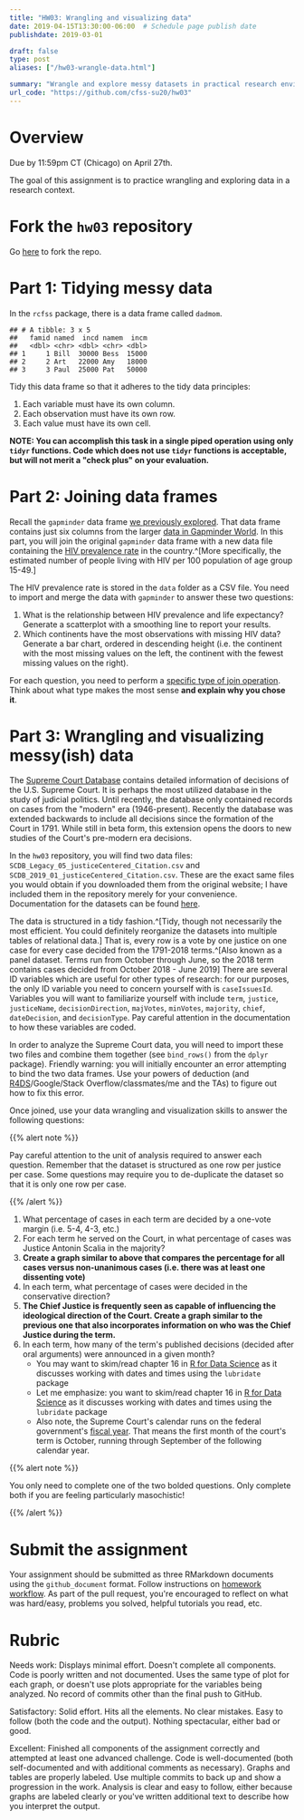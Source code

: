 ```yaml
---
title: "HW03: Wrangling and visualizing data"
date: 2019-04-15T13:30:00-06:00  # Schedule page publish date
publishdate: 2019-03-01

draft: false
type: post
aliases: ["/hw03-wrangle-data.html"]

summary: "Wrangle and explore messy datasets in practical research environments."
url_code: "https://github.com/cfss-su20/hw03"
---
```




# Overview

Due by 11:59pm CT (Chicago) on April 27th.

The goal of this assignment is to practice wrangling and exploring data in a research context.

# Fork the `hw03` repository

Go [here](https://github.com/cfss-su20/hw03) to fork the repo.

# Part 1: Tidying messy data

In the `rcfss` package, there is a data frame called `dadmom`.


```
## # A tibble: 3 x 5
##   famid named  incd namem  incm
##   <dbl> <chr> <dbl> <chr> <dbl>
## 1     1 Bill  30000 Bess  15000
## 2     2 Art   22000 Amy   18000
## 3     3 Paul  25000 Pat   50000
```

Tidy this data frame so that it adheres to the tidy data principles:

1. Each variable must have its own column.
1. Each observation must have its own row.
1. Each value must have its own cell.

**NOTE: You can accomplish this task in a single piped operation using only `tidyr` functions. Code which does not use `tidyr` functions is acceptable, but will not merit a "check plus" on your evaluation.**

# Part 2: Joining data frames

Recall the `gapminder` data frame [we previously explored](/notes/gapminder/). That data frame contains just six columns from the larger [data in Gapminder World](https://www.gapminder.org/data/). In this part, you will join the original `gapminder` data frame with a new data file containing the [HIV prevalence rate](http://www.gapminder.org/world/#$majorMode=chart$is;shi=t;ly=2003;lb=f;il=t;fs=11;al=30;stl=t;st=t;nsl=t;se=t$wst;tts=C$ts;sp=5.59290322580644;ti=2010$zpv;v=0$inc_x;mmid=XCOORDS;iid=phAwcNAVuyj1jiMAkmq1iMg;by=ind$inc_y;mmid=YCOORDS;iid=pyj6tScZqmEfbZyl0qjbiRQ;by=ind$inc_s;uniValue=8.21;iid=phAwcNAVuyj0XOoBL_n5tAQ;by=ind$inc_c;uniValue=255;gid=CATID0;by=grp$map_x;scale=log;dataMin=194;dataMax=96846$map_y;scale=lin;dataMin=0.0095;dataMax=27$map_s;sma=50;smi=2$cd;bd=0$inds=) in the country.^[More specifically, the estimated number of people living with HIV per 100 population of age group 15-49.]

The HIV prevalence rate is stored in the `data` folder as a CSV file. You need to import and merge the data with `gapminder` to answer these two questions:

1. What is the relationship between HIV prevalence and life expectancy? Generate a scatterplot with a smoothing line to report your results.
1. Which continents have the most observations with missing HIV data? Generate a bar chart, ordered in descending height (i.e. the continent with the most missing values on the left, the continent with the fewest missing values on the right).

For each question, you need to perform a [specific type of join operation](http://r4ds.had.co.nz/relational-data.html). Think about what type makes the most sense **and explain why you chose it**.

# Part 3: Wrangling and visualizing messy(ish) data

The [Supreme Court Database](http://scdb.wustl.edu/) contains detailed information of decisions of the U.S. Supreme Court. It is perhaps the most utilized database in the study of judicial politics. Until recently, the database only contained records on cases from the "modern" era (1946-present). Recently the database was extended backwards to include all decisions since the formation of the Court in 1791. While still in beta form, this extension opens the doors to new studies of the Court's pre-modern era decisions.

In the `hw03` repository, you will find two data files: `SCDB_Legacy_05_justiceCentered_Citation.csv` and `SCDB_2019_01_justiceCentered_Citation.csv`. These are the exact same files you would obtain if you downloaded them from the original website; I have included them in the repository merely for your convenience. Documentation for the datasets can be found [here](http://scdb.wustl.edu/documentation.php).

The data is structured in a tidy fashion.^[Tidy, though not necessarily the most efficient. You could definitely reorganize the datasets into multiple tables of relational data.] That is, every row is a vote by one justice on one case for every case decided from the 1791-2018 terms.^[Also known as a panel dataset. Terms run from October through June, so the 2018 term contains cases decided from October 2018 - June 2019] There are several ID variables which are useful for other types of research: for our purposes, the only ID variable you need to concern yourself with is `caseIssuesId`. Variables you will want to familiarize yourself with include `term`, `justice`, `justiceName`, `decisionDirection`, `majVotes`, `minVotes`, `majority`, `chief`, `dateDecision`, and `decisionType`. Pay careful attention in the documentation to how these variables are coded.

In order to analyze the Supreme Court data, you will need to import these two files and combine them together (see `bind_rows()` from the `dplyr` package). Friendly warning: you will initially encounter an error attempting to bind the two data frames. Use your powers of deduction (and [R4DS](http://r4ds.had.co.nz/data-import.html)/Google/Stack Overflow/classmates/me and the TAs) to figure out how to fix this error.

Once joined, use your data wrangling and visualization skills to answer the following questions:

{{% alert note %}}

Pay careful attention to the unit of analysis required to answer each question. Remember that the dataset is structured as one row per justice per case. Some questions may require you to de-duplicate the dataset so that it is only one row per case.

{{% /alert %}}

1. What percentage of cases in each term are decided by a one-vote margin (i.e. 5-4, 4-3, etc.)
1. For each term he served on the Court, in what percentage of cases was Justice Antonin Scalia in the majority?
1. **Create a graph similar to above that compares the percentage for all cases versus non-unanimous cases (i.e. there was at least one dissenting vote)**
1. In each term, what percentage of cases were decided in the conservative direction?
1. **The Chief Justice is frequently seen as capable of influencing the ideological direction of the Court. Create a graph similar to the previous one that also incorporates information on who was the Chief Justice during the term.**
1. In each term, how many of the term's published decisions (decided after oral arguments) were announced in a given month?
    * You may want to skim/read chapter 16 in [R for Data Science](http://r4ds.had.co.nz/dates-and-times.html) as it discusses working with dates and times using the `lubridate` package
    * Let me emphasize: you want to skim/read chapter 16 in [R for Data Science](http://r4ds.had.co.nz/dates-and-times.html) as it discusses working with dates and times using the `lubridate` package
    * Also note, the Supreme Court's calendar runs on the federal government's [fiscal year](https://en.wikipedia.org/wiki/Fiscal_year#Federal_government). That means the first month of the court's term is October, running through September of the following calendar year.

{{% alert note %}}

You only need to complete one of the two bolded questions. Only complete both if you are feeling particularly masochistic!

{{% /alert %}}

# Submit the assignment

Your assignment should be submitted as three RMarkdown documents using the `github_document` format. Follow instructions on [homework workflow](/faq/homework-guidelines/#homework-workflow). As part of the pull request, you're encouraged to reflect on what was hard/easy, problems you solved, helpful tutorials you read, etc.

# Rubric

Needs work: Displays minimal effort. Doesn't complete all components. Code is poorly written and not documented. Uses the same type of plot for each graph, or doesn't use plots appropriate for the variables being analyzed. No record of commits other than the final push to GitHub.

Satisfactory: Solid effort. Hits all the elements. No clear mistakes. Easy to follow (both the code and the output). Nothing spectacular, either bad or good.

Excellent: Finished all components of the assignment correctly and attempted at least one advanced challenge. Code is well-documented (both self-documented and with additional comments as necessary). Graphs and tables are properly labeled. Use multiple commits to back up and show a progression in the work. Analysis is clear and easy to follow, either because graphs are labeled clearly or you've written additional text to describe how you interpret the output.
